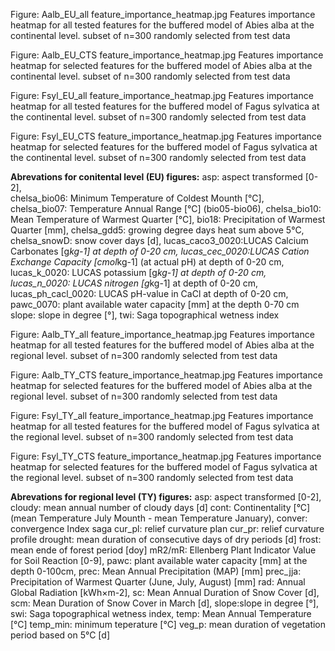 Figure: Aalb_EU_all feature_importance_heatmap.jpg
Features importance heatmap for all tested features for the buffered model of Abies alba at
the continental level. subset of n=300 randomly selected from test data 

Figure: Aalb_EU_CTS feature_importance_heatmap.jpg
Features importance heatmap for selected features for the buffered model of Abies alba at
the continental level. subset of n=300 randomly selected from test data 

Figure: Fsyl_EU_all feature_importance_heatmap.jpg
Features importance heatmap for all tested features for the buffered model of Fagus sylvatica at
the continental level. subset of n=300 randomly selected from test data  

Figure: Fsyl_EU_CTS feature_importance_heatmap.jpg
Features importance heatmap for selected features for the buffered model of Fagus sylvatica at
the continental level. subset of n=300 randomly selected from test data  


**Abrevations for conitental level (EU) figures:**
asp: aspect transformed [0-2],  
chelsa_bio06: Minimum Temperature of Coldest Mounth [°C],   
chelsa_bio07: Temperature Annual Range [°C] (bio05-bio06), 
chelsa_bio10: Mean Temperature of Warmest Quarter [°C], 
bio18: Precipitation of Warmest Quarter [mm], 
chelsa_gdd5: growing degree days heat sum above 5°C, 
chelsa_snowD: snow cover days [d], 
lucas_caco3_0020:LUCAS Calcium Carbonates [g*kg-1] at depth of 0-20 cm, 
lucas_cec_0020:LUCAS Cation Exchange Capacity [cmol*kg-1] (at actual pH) at depth of 0-20 cm, 
lucas_k_0020: LUCAS potassium [g*kg-1] at depth of 0-20 cm, 
lucas_n_0020: LUCAS nitrogen [g*kg-1] at depth of 0-20 cm, 
lucas_ph_cacl_0020: LUCAS pH-value in CaCl at depth of 0-20 cm, 
pawc_0070: plant available water capacity [mm] at the depth 0-70 cm
slope: slope in degree [°], 
twi: Saga topographical wetness index 


Figure: Aalb_TY_all feature_importance_heatmap.jpg
Features importance heatmap for all tested features for the buffered model of Abies alba at
the regional level. subset of n=300 randomly selected from test data 

Figure: Aalb_TY_CTS feature_importance_heatmap.jpg
Features importance heatmap for selected features for the buffered model of Abies alba at
the regional level. subset of n=300 randomly selected from test data 

Figure: Fsyl_TY_all feature_importance_heatmap.jpg
Features importance heatmap for all tested features for the buffered model of Fagus sylvatica at
the regional level. subset of n=300 randomly selected from test data  

Figure: Fsyl_TY_CTS feature_importance_heatmap.jpg
Features importance heatmap for selected features for the buffered model of Fagus sylvatica at
the regional level. subset of n=300 randomly selected from test data  

**Abrevations for regional level (TY) figures:**
asp: aspect transformed [0-2],
cloudy: mean annual number of cloudy days [d]
cont: Continentality [°C] (mean Temperature July Mounth - mean Temperature January), 
conver: convergence Index saga
cur_pl: relief curvature plan
cur_pr: relief curvature profile
drought: mean duration of consecutive days of dry periods [d] 
frost: mean ende of forest period [doy]
mR2/mR: Ellenberg Plant Indicator Value for Soil Reaction [0-9],
pawc: plant available water capacity [mm] at the depth 0-100cm,
prec: Mean Annual Precipitation (MAP) [mm]
prec_jja: Precipitation of Warmest Quarter (June, July, August) [mm]
rad: Annual Global Radiation [kWh×m-2], 
sc: Mean Annual Duration of Snow Cover [d],
scm: Mean Duration of Snow Cover in March [d], 
slope:slope in degree [°], 
swi: Saga topographical wetness index, 
temp: Mean Annual Temperature [°C] 
temp_min: minimum teperature [°C] 
veg_p: mean duration of vegetation period based on 5°C [d]



 
